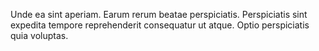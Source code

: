 Unde ea sint aperiam.
Earum rerum beatae perspiciatis.
Perspiciatis sint expedita tempore reprehenderit consequatur ut atque.
Optio perspiciatis quia voluptas.